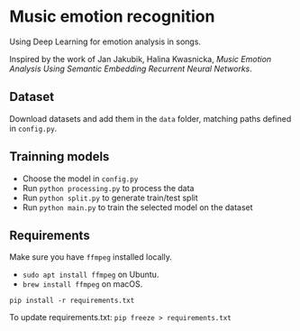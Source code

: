 # Music emotion recognition
Using Deep Learning for emotion analysis in songs.

Inspired by the work of Jan Jakubik, Halina Kwasnicka, *Music Emotion Analysis Using Semantic Embedding Recurrent Neural Networks*.

## Dataset

Download datasets and add them in the `data` folder, matching paths defined in `config.py`.

## Trainning models

- Choose the model in `config.py`
- Run `python processing.py` to process the data
- Run `python split.py` to generate train/test split
- Run `python main.py` to train the selected model on the dataset

## Requirements

Make sure you have `ffmpeg` installed locally.
- `sudo apt install ffmpeg` on Ubuntu.
- `brew install ffmpeg` on macOS.

`pip install -r requirements.txt`

To update requirements.txt:
`pip freeze > requirements.txt`